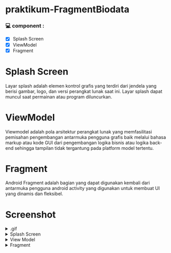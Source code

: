 # praktikum-FragmentBiodata

### 💻 component  :
- [x]	Splash Screen
- [x]	ViewModel
- [x]	Fragment

# Splash Screen
Layar splash adalah elemen kontrol grafis yang terdiri dari jendela yang berisi gambar, logo, dan versi perangkat lunak saat ini. Layar splash dapat muncul saat permainan atau program diluncurkan.

# ViewModel
Viewmodel adalah pola arsitektur perangkat lunak yang memfasilitasi pemisahan pengembangan antarmuka pengguna grafis baik melalui bahasa markup atau kode GUI dari pengembangan logika bisnis atau logika back-end sehingga tampilan tidak tergantung pada platform model tertentu.

# Fragment
Android Fragment adalah bagian yang dapat digunakan kembali dari antarmuka pengguna android activity yang digunakan untuk membuat UI yang dinamis dan fleksibel.

# Screenshot
<details>
  <summary>.gif</summary>
  <img src="https://github.com/r3nyah/praktikum-FragmentBiodata/blob/master/Assets/1.jpg?raw=true">
</details>
<details>
  <summary>Splash Screen</summary>
  <img src="https://github.com/r3nyah/praktikum-FragmentBiodata/blob/master/Assets/1.jpg?raw=true">
</details>

<details>
  <summary>View Model</summary>
  <img src="https://github.com/r3nyah/praktikum-FragmentBiodata/blob/master/Assets/2.jpg?raw=true">
  <img src="https://github.com/r3nyah/praktikum-FragmentBiodata/blob/master/Assets/3.jpg?raw=true">
  <img src="https://github.com/r3nyah/praktikum-FragmentBiodata/blob/master/Assets/4.jpg?raw=true">
</details>

<details>
  <summary>Fragment</summary>
  <img src="https://github.com/r3nyah/praktikum-FragmentBiodata/blob/master/Assets/5.jpg?raw=true">
  <img src="https://github.com/r3nyah/praktikum-FragmentBiodata/blob/master/Assets/6.jpg?raw=true">
</details>
